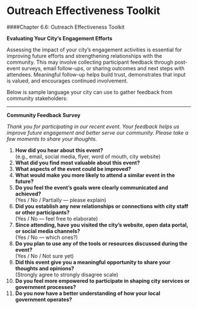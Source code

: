 # Outreach Effectiveness Toolkit

\####Chapter 6.6: Outreach Effectiveness Toolkit

**Evaluating Your City’s Engagement Efforts**

Assessing the impact of your city’s engagement activities is essential for improving future efforts and strengthening relationships with the community. This may involve collecting participant feedback through post-event surveys, email follow-ups, or sharing outcomes and next steps with attendees. Meaningful follow-up helps build trust, demonstrates that input is valued, and encourages continued involvement.

Below is sample language your city can use to gather feedback from community stakeholders:

***

**Community Feedback Survey**

_Thank you for participating in our recent event. Your feedback helps us improve future engagement and better serve our community. Please take a few moments to share your thoughts._

1. **How did you hear about this event?**\
   (e.g., email, social media, flyer, word of mouth, city website)
2. **What did you find most valuable about this event?**
3. **What aspects of the event could be improved?**
4. **What would make you more likely to attend a similar event in the future?**
5. **Do you feel the event’s goals were clearly communicated and achieved?**\
   (Yes / No / Partially — please explain)
6. **Did you establish any new relationships or connections with city staff or other participants?**\
   (Yes / No — feel free to elaborate)
7. **Since attending, have you visited the city’s website, open data portal, or social media channels?**\
   (Yes / No — which ones?)
8. **Do you plan to use any of the tools or resources discussed during the event?**\
   (Yes / No / Not sure yet)
9. **Did this event give you a meaningful opportunity to share your thoughts and opinions?**\
   (Strongly agree to strongly disagree scale)
10. **Do you feel more empowered to participate in shaping city services or government processes?**
11. **Do you now have a better understanding of how your local government operates?**
